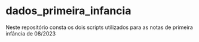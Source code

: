# dados_primeira_infancia
Neste repositório consta os dois scripts utilizados para as notas de primeira infância de 08/2023
